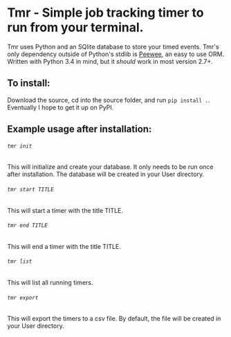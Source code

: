 # Tmr - Simple job tracking timer to run from your terminal.

Tmr uses Python and an SQlite database to store your timed events. Tmr's only dependency outside of Python's stdlib is [Peewee](https://github.com/coleifer/peewee), an easy to use ORM. Written with Python 3.4 in mind, but it *should* work in most version 2.7+.

## To install:

Download the source, cd into the source folder, and run `pip install .`. Eventually I hope to get it up on PyPI.

## Example usage after installation:

###### `tmr init`

This will initialize and create your database. It only needs to be run once after installation. The database will be created in your User directory.

###### `tmr start TITLE`

This will start a timer with the title TITLE.

###### `tmr end TITLE`

This will end a timer with the title TITLE.

###### `tmr list`

This will list all running timers.

###### `tmr export`

This will export the timers to a csv file. By default, the file will be created in your User directory.

